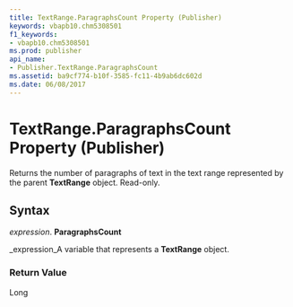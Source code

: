 ```yaml
---
title: TextRange.ParagraphsCount Property (Publisher)
keywords: vbapb10.chm5308501
f1_keywords:
- vbapb10.chm5308501
ms.prod: publisher
api_name:
- Publisher.TextRange.ParagraphsCount
ms.assetid: ba9cf774-b10f-3585-fc11-4b9ab6dc602d
ms.date: 06/08/2017
---
```



# TextRange.ParagraphsCount Property (Publisher)

Returns the number of paragraphs of text in the text range represented by the parent  **TextRange** object. Read-only.


## Syntax

 _expression_. **ParagraphsCount**

 _expression_A variable that represents a  **TextRange** object.


### Return Value

Long


